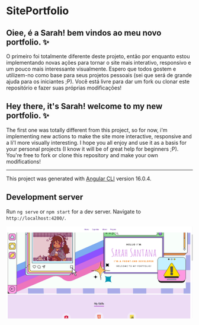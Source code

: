 # SitePortfolio

<h2>Oiee, é a Sarah! bem vindos ao meu novo portfolio. ✨</h2>
<p> O primeiro foi totalmente diferente deste projeto, então por enquanto estou implementando novas ações para tornar o site mais interativo, responsivo e um pouco mais interessante visualmente. Espero que todos gostem e utilizem-no como base para seus projetos pessoais (sei que será de grande ajuda para os iniciantes ;P). Você está livre para dar um fork ou clonar este repositório e fazer suas próprias modificações!</p>

<h2>Hey there, it's Sarah! welcome to my new portfolio. ✨</h2>
<p> The first one was totally different from this project, so for now, i'm implementing new actions to make the site more interactive, responsive and a li'l more visually interesting. I hope you all enjoy and use it as a basis for your personal projects (I know it will be of great help for beginners ;P). You're free to fork or clone this repository and make your own modifications!</p>

<hr>

This project was generated with [Angular CLI](https://github.com/angular/angular-cli) version 16.0.4.

## Development server

Run `ng serve` or `npm start` for a dev server. Navigate to `http://localhost:4200/`.

![Alt text](image-1.png)
